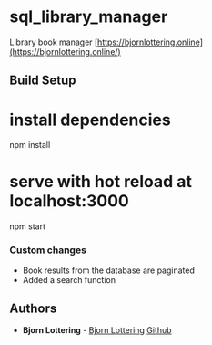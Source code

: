 # sql_library_manager
Library book manager
[https://bjornlottering.online](https://bjornlottering.online/)

## Build Setup

# install dependencies
npm install

# serve with hot reload at localhost:3000
npm start

### Custom changes

 * Book results from the database are paginated
 * Added a search function
 
## Authors

* **Bjorn Lottering** - [Bjorn Lottering](https://bjornlottering.online/) [Github](https://github.com/volmalites)
